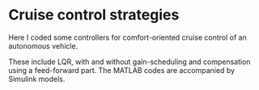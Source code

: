 # Cruise control strategies
Here I coded some controllers for comfort-oriented cruise control of an autonomous vehicle.

These include LQR, with and without gain-scheduling and compensation using a feed-forward part. The MATLAB codes are accompanied by Simulink models.
